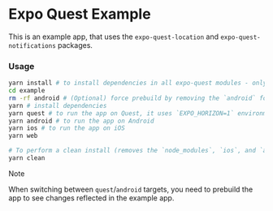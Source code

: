 # Expo Quest Example

This is an example app, that uses the `expo-quest-location` and `expo-quest-notifications` packages.

### Usage

```bash
yarn install # to install dependencies in all expo-quest modules - only if needed
cd example
rm -rf android # (Optional) force prebuild by removing the `android` folder:
yarn # install dependencies
yarn quest # to run the app on Quest, it uses `EXPO_HORIZON=1` environment variable
yarn android # to run the app on Android
yarn ios # to run the app on iOS
yarn web

# To perform a clean install (removes the `node_modules`, `ios`, and `android` folders):
yarn clean
```

> [!NOTE]
> When switching between `quest`/`android` targets, you need to prebuild the app to see changes reflected in the example app.

